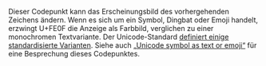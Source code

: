 Dieser Codepunkt kann das Erscheinungsbild des vorhergehenden Zeichens ändern.
Wenn es sich um ein Symbol, Dingbat oder Emoji handelt, erzwingt U+FE0F die
Anzeige als Farbbild, verglichen zu einer monochromen Textvariante. Der
Unicode-Standard [definiert einige standardisierte Varianten](http://www.unicode.org/Public/7.0.0/ucd/StandardizedVariants.html).
Siehe auch [„Unicode symbol as text or emoji“](http://mts.io/2015/04/21/unicode-symbol-render-text-emoji/)
für eine Besprechung dieses Codepunktes.

